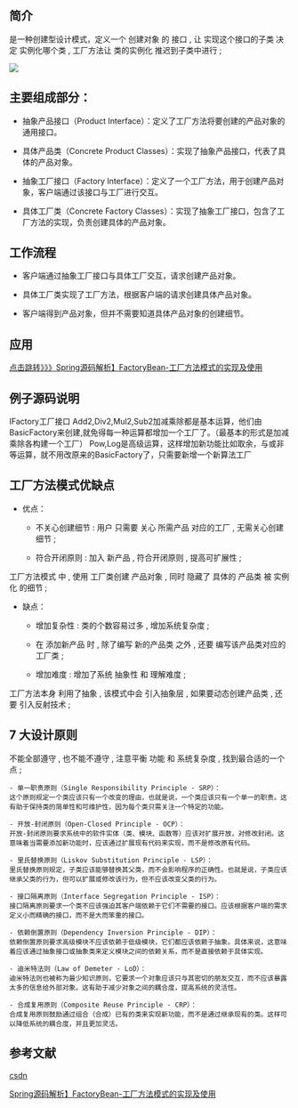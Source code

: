 ## 简介
是一种创建型设计模式，定义一个 创建对象 的 接口 , 让 实现这个接口的子类 决定 实例化哪个类 , 工厂方法让 类的实例化 推迟到子类中进行 ;

![](https://image.devilwst.top/imgs/2023/10/e229af49becae45d.png)

## 主要组成部分：

- 抽象产品接口（Product Interface）：定义了工厂方法将要创建的产品对象的通用接口。
 
- 具体产品类（Concrete Product Classes）：实现了抽象产品接口，代表了具体的产品对象。
 
- 抽象工厂接口（Factory Interface）：定义了一个工厂方法，用于创建产品对象，客户端通过该接口与工厂进行交互。
 
- 具体工厂类（Concrete Factory Classes）：实现了抽象工厂接口，包含了工厂方法的实现，负责创建具体的产品对象。

## 工作流程

- 客户端通过抽象工厂接口与具体工厂交互，请求创建产品对象。

- 具体工厂类实现了工厂方法，根据客户端的请求创建具体产品对象。

- 客户端得到产品对象，但并不需要知道具体产品对象的创建细节。

## 应用
[点击跳转》》》Spring源码解析】FactoryBean-工厂方法模式的实现及使用](https://www.cnblogs.com/keke-xiaoxiami/p/10970219.html)

## 例子源码说明
IFactory工厂接口
Add2,Div2,Mul2,Sub2加减乘除都是基本运算，他们由BasicFactory来创建,就免得每一种运算都增加一个工厂了。（最基本的形式是加减乘除各构建一个工厂）
Pow,Log是高级运算，这样增加新功能比如取余，与或非等运算，就不用改原来的BasicFactory了，只需要新增一个新算法工厂

## 工厂方法模式优缺点

- 优点：
    - 不关心创建细节 : 用户 只需要 关心 所需产品 对应的工厂 , 无需关心创建细节 ;
    
    - 符合开闭原则 : 加入 新产品 , 符合开闭原则 , 提高可扩展性 ;
    
工厂方法模式 中 , 使用 工厂类创建 产品对象 , 同时 隐藏了 具体的 产品类 被 实例化 的细节 ;


- 缺点：

    - 增加复杂性 : 类的个数容易过多 , 增加系统复杂度 ;
    
    - 在 添加新产品 时 , 除了编写 新的产品类 之外 , 还要 编写该产品类对应的 工厂类 ;
    
    - 增加难度 : 增加了系统 抽象性 和 理解难度 ;
    
工厂方法本身 利用了抽象 , 该模式中会 引入抽象层 , 如果要动态创建产品类 , 还要 引入反射技术 ;


## 7 大设计原则
 不能全部遵守 , 也不能不遵守 , 注意平衡 功能 和 系统复杂度 , 找到最合适的一个点 ;
 
    - 单一职责原则（Single Responsibility Principle - SRP）：
    这个原则规定一个类应该只有一个改变的理由，也就是说，一个类应该只有一个单一的职责。这有助于保持类的简单性和可维护性，因为每个类只需关注一个特定的功能。

    - 开放-封闭原则（Open-Closed Principle - OCP）：
    开放-封闭原则要求系统中的软件实体（类、模块、函数等）应该对扩展开放，对修改封闭。这意味着当需要添加新功能时，应该通过扩展现有代码来实现，而不是修改原有代码。

    - 里氏替换原则（Liskov Substitution Principle - LSP）：
    里氏替换原则规定，子类应该能够替换其父类，而不会影响程序的正确性。也就是说，子类应该继承父类的行为，但可以扩展或修改该行为，但不应该改变父类的行为。

    - 接口隔离原则（Interface Segregation Principle - ISP）：
    接口隔离原则要求一个类不应该强迫其客户端依赖于它们不需要的接口。应该根据客户端的需求定义小而精确的接口，而不是大而笨重的接口。

    - 依赖倒置原则（Dependency Inversion Principle - DIP）：
    依赖倒置原则要求高级模块不应该依赖于低级模块，它们都应该依赖于抽象。具体来说，这意味着应该通过抽象接口或抽象类来定义模块之间的依赖关系，而不是直接依赖于具体实现。

    - 迪米特法则（Law of Demeter - LoD）：
    迪米特法则也被称为最少知识原则，它要求一个对象应该只与其密切的朋友交互，而不应该暴露太多的信息给外部对象。这有助于减少对象之间的耦合度，提高系统的灵活性。

    - 合成复用原则（Composite Reuse Principle - CRP）：
    合成复用原则鼓励通过组合（合成）已有的类来实现新功能，而不是通过继承现有的类。这样可以降低系统的耦合度，并且更加灵活。

## 参考文献
[csdn](https://blog.csdn.net/shulianghan/article/details/119850841?ops_request_misc=%257B%2522request%255Fid%2522%253A%2522169753469716800185825203%2522%252C%2522scm%2522%253A%252220140713.130102334.pc%255Fblog.%2522%257D&request_id=169753469716800185825203&biz_id=0&utm_medium=distribute.pc_search_result.none-task-blog-2~blog~first_rank_ecpm_v1~rank_v31_ecpm-12-119850841-null-null.nonecase&utm_term=%E5%B7%A5%E5%8E%82%E6%96%B9%E6%B3%95%E6%A8%A1%E5%BC%8F&spm=1018.2226.3001.4450)

[Spring源码解析】FactoryBean-工厂方法模式的实现及使用](https://www.cnblogs.com/keke-xiaoxiami/p/10970219.html)

